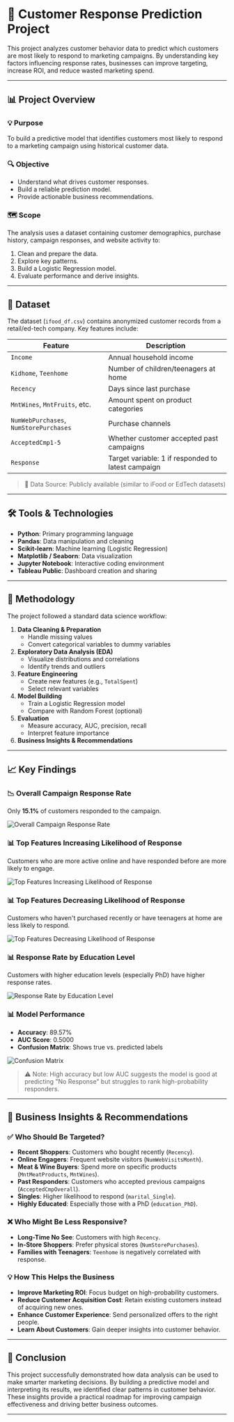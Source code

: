# 🎯 Customer Response Prediction Project

This project analyzes customer behavior data to predict which customers are most likely to respond to marketing campaigns. By understanding key factors influencing response rates, businesses can improve targeting, increase ROI, and reduce wasted marketing spend.

---

## 📊 Project Overview

### 💡 Purpose
To build a predictive model that identifies customers most likely to respond to a marketing campaign using historical customer data.

### 🔍 Objective
- Understand what drives customer responses.
- Build a reliable prediction model.
- Provide actionable business recommendations.

### 🗺 Scope
The analysis uses a dataset containing customer demographics, purchase history, campaign responses, and website activity to:
1. Clean and prepare the data.
2. Explore key patterns.
3. Build a Logistic Regression model.
4. Evaluate performance and derive insights.

---

## 📂 Dataset

The dataset (`ifood_df.csv`) contains anonymized customer records from a retail/ed-tech company. Key features include:

| Feature | Description |
|--------|-----------|
| `Income` | Annual household income |
| `Kidhome`, `Teenhome` | Number of children/teenagers at home |
| `Recency` | Days since last purchase |
| `MntWines`, `MntFruits`, etc. | Amount spent on product categories |
| `NumWebPurchases`, `NumStorePurchases` | Purchase channels |
| `AcceptedCmp1-5` | Whether customer accepted past campaigns |
| `Response` | Target variable: 1 if responded to latest campaign |

> 🔧 Data Source: Publicly available (similar to iFood or EdTech datasets)

---

## 🛠️ Tools & Technologies

- **Python**: Primary programming language
- **Pandas**: Data manipulation and cleaning
- **Scikit-learn**: Machine learning (Logistic Regression)
- **Matplotlib / Seaborn**: Data visualization
- **Jupyter Notebook**: Interactive coding environment
- **Tableau Public**: Dashboard creation and sharing

---

## 🧪 Methodology

The project followed a standard data science workflow:

1. **Data Cleaning & Preparation**
   - Handle missing values
   - Convert categorical variables to dummy variables
2. **Exploratory Data Analysis (EDA)**
   - Visualize distributions and correlations
   - Identify trends and outliers
3. **Feature Engineering**
   - Create new features (e.g., `TotalSpent`)
   - Select relevant variables
4. **Model Building**
   - Train a Logistic Regression model
   - Compare with Random Forest (optional)
5. **Evaluation**
   - Measure accuracy, AUC, precision, recall
   - Interpret feature importance
6. **Business Insights & Recommendations**

---

## 📈 Key Findings

### 📉 Overall Campaign Response Rate
Only **15.1%** of customers responded to the campaign.

![Overall Campaign Response Rate](https://github.com/sriks023/Camping-Marketing-Analysis-/blob/main/Overall%20Campaign%20Response%20Rate.png)

### 📊 Top Features Increasing Likelihood of Response
Customers who are more active online and have responded before are more likely to engage.

![Top Features Increasing Likelihood of Response](https://github.com/sriks023/Camping-Marketing-Analysis-/blob/main/Top%20Features%20Increasing%20Likelihood%20of%20Response.png)

### 📊 Top Features Decreasing Likelihood of Response
Customers who haven't purchased recently or have teenagers at home are less likely to respond.

![Top Features Decreasing Likelihood of Response](https://github.com/sriks023/Camping-Marketing-Analysis-/blob/main/Top%20Features%20Decreasing%20Likelihood%20of%20Response.png)

### 📊 Response Rate by Education Level
Customers with higher education levels (especially PhD) have higher response rates.

![Response Rate by Education Level](https://github.com/sriks023/Camping-Marketing-Analysis-/blob/main/Response%20Rate%20by%20Education%20Level.png)

### 📊 Model Performance
- **Accuracy**: 89.57%
- **AUC Score**: 0.5000
- **Confusion Matrix**: Shows true vs. predicted labels

![Confusion Matrix](https://github.com/sriks023/Camping-Marketing-Analysis-/blob/main/Confusion%20Matrix.png)

> ⚠ Note: High accuracy but low AUC suggests the model is good at predicting "No Response" but struggles to rank high-probability responders.

---

## 🎯 Business Insights & Recommendations

### ✅ Who Should Be Targeted?
- **Recent Shoppers**: Customers who bought recently (`Recency`).
- **Online Engagers**: Frequent website visitors (`NumWebVisitsMonth`).
- **Meat & Wine Buyers**: Spend more on specific products (`MntMeatProducts`, `MntWines`).
- **Past Responders**: Customers who accepted previous campaigns (`AcceptedCmpOverall`).
- **Singles**: Higher likelihood to respond (`marital_Single`).
- **Highly Educated**: Especially those with a PhD (`education_PhD`).

### ❌ Who Might Be Less Responsive?
- **Long-Time No See**: Customers with high `Recency`.
- **In-Store Shoppers**: Prefer physical stores (`NumStorePurchases`).
- **Families with Teenagers**: `Teenhome` is negatively correlated with response.

### 💡 How This Helps the Business
- **Improve Marketing ROI**: Focus budget on high-probability customers.
- **Reduce Customer Acquisition Cost**: Retain existing customers instead of acquiring new ones.
- **Enhance Customer Experience**: Send personalized offers to the right people.
- **Learn About Customers**: Gain deeper insights into customer behavior.

---

## 🏁 Conclusion

This project successfully demonstrated how data analysis can be used to make smarter marketing decisions. By building a predictive model and interpreting its results, we identified clear patterns in customer behavior. These insights provide a practical roadmap for improving campaign effectiveness and driving better business outcomes.

---
